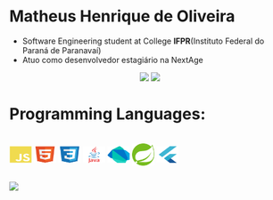 
# Matheus Henrique de Oliveira
<ul>
  <li><a>Software Engineering student at College <b>IFPR</b>(Instituto Federal do Paraná de Paranavaí)</a></li>
  <li><a>Atuo como desenvolvedor estagiário na NextAge</a></li>
</ul>
<div align="center">
  <a href="https://github.com/Mthws167"></a>
  <img height="180em" src="https://github-readme-stats.vercel.app/api?username=Mthws167&show_icons=true&theme=tokyonight&include_all_commits=true&count_private=true"/>
  <img height="180em" src="https://github-readme-stats.vercel.app/api/top-langs/?username=Mthws167&layout=compact&langs_count=7&theme=tokyonight"/>
</div>

# Programming Languages:
<div style="display: inline_block"><br>
 
  <img align="center" alt="Mthws-Js" height="30" width="40" src="https://raw.githubusercontent.com/devicons/devicon/master/icons/javascript/javascript-plain.svg">
  <img align="center" alt="Mthws-HTML" height="30" width="40" src="https://raw.githubusercontent.com/devicons/devicon/master/icons/html5/html5-original.svg">
  <img align="center" alt="Mthws-CSS" height="30" width="40" src="https://raw.githubusercontent.com/devicons/devicon/master/icons/css3/css3-original.svg">
  <img align="center" alt="Mthws-Java" height="30" width="40" src="https://github.com/devicons/devicon/blob/master/icons/java/java-original-wordmark.svg">
  <img align="center" alt="Mthws-Dart" height="30" width="40" src="https://github.com/devicons/devicon/blob/master/icons/dart/dart-original.svg">
  <img align="center" alt="Mthws-Spring" heigth="30" width="40" src="https://github.com/devicons/devicon/blob/master/icons/spring/spring-original.svg">
  <img align="center" alt="Mthws-Flutter" height="30" width="40" src="https://github.com/devicons/devicon/blob/master/icons/flutter/flutter-original.svg">
</div>
  
  ##
 
<div> 
  <a href="https://br.linkedin.com/in/matheus-henrique-de-oliveira-33333b229" target="_blank"><img src="https://img.shields.io/badge/-LinkedIn-%230077B5?style=for-the-badge&logo=linkedin&logoColor=white" target="_blank"></a> 
</div>

